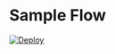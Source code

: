 # Sample Flow
[![Deploy](http://tekos.co/wp-content/uploads/2019/11/deploy-to-tekos-e1575129615495.png)](https://chat.tekos.co/?msg=deploy%20template%20https://github.com/tekos-flow/sample%20#/user/@tekos-test:m.tekos.co)
